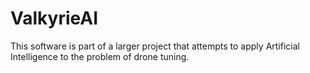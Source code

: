 # ValkyrieAI
This software is part of a larger project that attempts to apply Artificial Intelligence to the problem of drone tuning.
